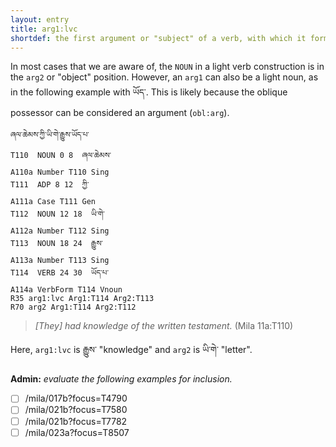 ```yaml
---
layout: entry
title: arg1:lvc
shortdef: the first argument or "subject" of a verb, with which it forms a complex predicate
---
```

In most cases that we are aware of, the `NOUN` in a light verb construction is in the `arg2` or "object" position. However, an `arg1` can also be a light noun, as in the following example with ཡོད་. This is likely because the oblique possessor can be considered an argument (`obl:arg`).

~~~ ann
ཞལ་ཆེམས་ཀྱི་ཡི་གེ་རྒྱུས་ཡོད་པ་
T110  NOUN 0 8  ཞལ་ཆེམས་
A110a Number T110 Sing
T111  ADP 8 12  ཀྱི་
A111a Case T111 Gen
T112  NOUN 12 18  ཡི་གེ་
A112a Number T112 Sing
T113  NOUN 18 24  རྒྱུས་
A113a Number T113 Sing
T114  VERB 24 30  ཡོད་པ་
A114a VerbForm T114 Vnoun
R35 arg1:lvc Arg1:T114 Arg2:T113
R70 arg2 Arg1:T114 Arg2:T112
~~~
> _[They] had knowledge of the written testament._ (Mila 11a:T110)

Here, `arg1:lvc` is རྒྱུས་ "knowledge" and `arg2` is ཡི་གེ་ "letter".

**Admin:** *evaluate the following examples for inclusion.*
- [ ] /mila/017b?focus=T4790
- [ ] /mila/021b?focus=T7580
- [ ] /mila/021b?focus=T7782
- [ ] /mila/023a?focus=T8507
